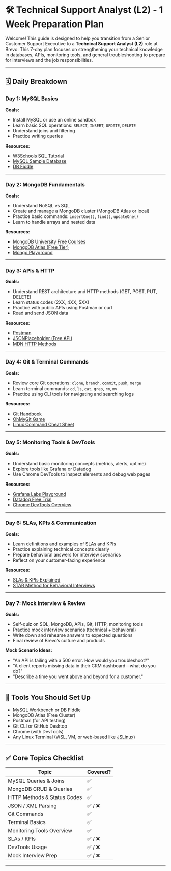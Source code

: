# 🛠️ Technical Support Analyst (L2) - 1 Week Preparation Plan

Welcome! This guide is designed to help you transition from a Senior Customer Support Executive to a **Technical Support Analyst (L2)** role at Brevo. This 7-day plan focuses on strengthening your technical knowledge in databases, APIs, monitoring tools, and general troubleshooting to prepare for interviews and the job responsibilities.

---

## 🗓️ Daily Breakdown

### Day 1: MySQL Basics
**Goals:**
- Install MySQL or use an online sandbox
- Learn basic SQL operations: `SELECT`, `INSERT`, `UPDATE`, `DELETE`
- Understand joins and filtering
- Practice writing queries

**Resources:**
- [W3Schools SQL Tutorial](https://www.w3schools.com/sql/)
- [MySQL Sample Database](https://dev.mysql.com/doc/index-other.html)
- [DB Fiddle](https://www.db-fiddle.com/)

---

### Day 2: MongoDB Fundamentals
**Goals:**
- Understand NoSQL vs SQL
- Create and manage a MongoDB cluster (MongoDB Atlas or local)
- Practice basic commands: `insertOne()`, `find()`, `updateOne()`
- Learn to handle arrays and nested data

**Resources:**
- [MongoDB University Free Courses](https://university.mongodb.com/)
- [MongoDB Atlas (Free Tier)](https://www.mongodb.com/cloud/atlas)
- [Mongo Playground](https://mongoplayground.net/)

---

### Day 3: APIs & HTTP
**Goals:**
- Understand REST architecture and HTTP methods (GET, POST, PUT, DELETE)
- Learn status codes (2XX, 4XX, 5XX)
- Practice with public APIs using Postman or curl
- Read and send JSON data

**Resources:**
- [Postman](https://www.postman.com/)
- [JSONPlaceholder (Free API)](https://jsonplaceholder.typicode.com/)
- [MDN HTTP Methods](https://developer.mozilla.org/en-US/docs/Web/HTTP/Methods)

---

### Day 4: Git & Terminal Commands
**Goals:**
- Review core Git operations: `clone`, `branch`, `commit`, `push`, `merge`
- Learn terminal commands: `cd`, `ls`, `cat`, `grep`, `rm`, `mv`
- Practice using CLI tools for navigating and searching logs

**Resources:**
- [Git Handbook](https://guides.github.com/introduction/git-handbook/)
- [OhMyGit Game](https://ohmygit.org/)
- [Linux Command Cheat Sheet](https://cheatography.com/davechild/cheat-sheets/linux-command-line/)

---

### Day 5: Monitoring Tools & DevTools
**Goals:**
- Understand basic monitoring concepts (metrics, alerts, uptime)
- Explore tools like Grafana or Datadog
- Use Chrome DevTools to inspect elements and debug web pages

**Resources:**
- [Grafana Labs Playground](https://play.grafana.org/)
- [Datadog Free Trial](https://www.datadoghq.com/)
- [Chrome DevTools Overview](https://developer.chrome.com/docs/devtools/)

---

### Day 6: SLAs, KPIs & Communication
**Goals:**
- Learn definitions and examples of SLAs and KPIs
- Practice explaining technical concepts clearly
- Prepare behavioral answers for interview scenarios
- Reflect on your customer-facing experience

**Resources:**
- [SLAs & KPIs Explained](https://freshdesk.com/customer-support/kpi-and-sla-definitions-blog/)
- [STAR Method for Behavioral Interviews](https://www.indeed.com/career-advice/interviewing/star-interview-method)

---

### Day 7: Mock Interview & Review
**Goals:**
- Self-quiz on SQL, MongoDB, APIs, Git, HTTP, monitoring tools
- Practice mock interview scenarios (technical + behavioral)
- Write down and rehearse answers to expected questions
- Final review of Brevo’s culture and products

**Mock Scenario Ideas:**
- "An API is failing with a 500 error. How would you troubleshoot?"
- "A client reports missing data in their CRM dashboard—what do you do?"
- "Describe a time you went above and beyond for a customer."

---

## 🧰 Tools You Should Set Up

- MySQL Workbench or DB Fiddle
- MongoDB Atlas (Free Cluster)
- Postman (for API testing)
- Git CLI or GitHub Desktop
- Chrome (with DevTools)
- Any Linux Terminal (WSL, VM, or web-based like [JSLinux](https://bellard.org/jslinux/))

---

## ✅ Core Topics Checklist

| Topic                        | Covered? |
|-----------------------------|----------|
| MySQL Queries & Joins       | ✅   |
| MongoDB CRUD & Queries      | ✅   |
| HTTP Methods & Status Codes | ✅   |
| JSON / XML Parsing          | ✅ / ❌   |
| Git Commands                | ✅   |
| Terminal Basics             | ✅   |
| Monitoring Tools Overview   | ✅   |
| SLAs / KPIs                 | ✅ / ❌   |
| DevTools Usage              | ✅ / ❌   |
| Mock Interview Prep         | ✅ / ❌   |

---
